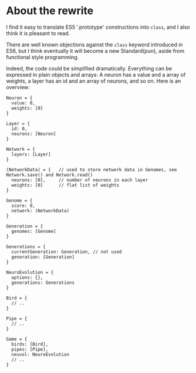 # About the rewrite


I find it easy to translate ES5 '.prototype' constructions into `class`, and I also think it is pleasant to read.

There are well known objections against the `class` keyword introduced in ES6, but I think eventually it will become a new Standard(pun), aside from functional style programming.

Indeed, the code could be simplified dramatically. Everything can be expressed in plain objects and arrays: A neuron has a value and a array of weights, a layer has an id and an array of neurons, and so on. Here is an overview:    

```
Neuron = {
  value: 0,
  weights: [0]
}

Layer = {
  id: 0,
  neurons: [Neuron]
}

Network = {
  layers: [Layer]
}

(NetworkData) = {   // used to store network data in Genomes, see Network.save() and Network.read()
  neurons: [0],     // number of neurons in each layer
  weights: [0]      // flat list of weights
}

Genome = {
  score: 0,
  network: (NetworkData)
}

Generation = {
  genomes: [Genome]
}

Generations = {
  currentGeneration: Generation, // not used
  generation: [Generation]
}

NeuroEvolution = {
  options: {},
  generations: Generations
}

Bird = {
  // ..
}

Pipe = {
  // ..
}

Game = {
  birds: [Bird],
  pipes: [Pipe],
  neuvol: NeuroEvolution
  // ..
}
```
